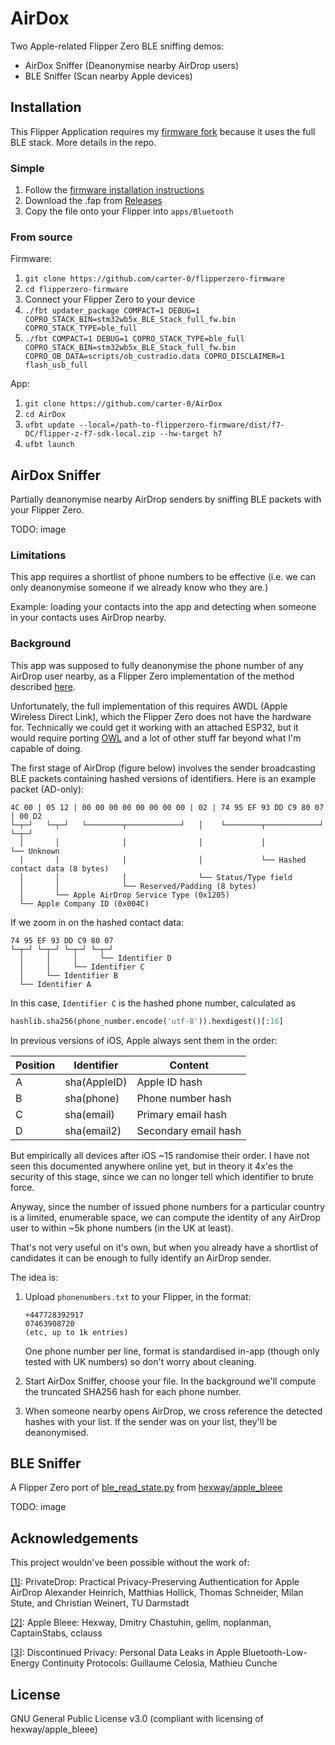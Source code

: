 # AirDox

Two Apple-related Flipper Zero BLE sniffing demos:

- AirDox Sniffer (Deanonymise nearby AirDrop users)
- BLE Sniffer (Scan nearby Apple devices)

## Installation

This Flipper Application requires my [firmware fork](https://github.com/carter-0/flipperzero-firmware) because it uses the full BLE stack. More details in the repo.

### Simple

1. Follow the [firmware installation instructions](https://github.com/carter-0/flipperzero-firmware#Installation (easy))
2. Download the .fap from [Releases](https://github.com/carter-0/AirDox/releases)
3. Copy the file onto your Flipper into `apps/Bluetooth`

### From source

Firmware:

1. `git clone https://github.com/carter-0/flipperzero-firmware`
2. `cd flipperzero-firmware`
3. Connect your Flipper Zero to your device
4. `./fbt updater_package COMPACT=1 DEBUG=1 COPRO_STACK_BIN=stm32wb5x_BLE_Stack_full_fw.bin COPRO_STACK_TYPE=ble_full`
5. `./fbt COMPACT=1 DEBUG=1 COPRO_STACK_TYPE=ble_full COPRO_STACK_BIN=stm32wb5x_BLE_Stack_full_fw.bin COPRO_OB_DATA=scripts/ob_custradio.data COPRO_DISCLAIMER=1 flash_usb_full`

App:

1. `git clone https://github.com/carter-0/AirDox`
2. `cd AirDox`
3. `ufbt update --local=/path-to-flipperzero-firmware/dist/f7-DC/flipper-z-f7-sdk-local.zip --hw-target h7`
4. `ufbt launch`

## AirDox Sniffer

Partially deanonymise nearby AirDrop senders by sniffing BLE packets with your Flipper Zero.

TODO: image

### Limitations

This app requires a shortlist of phone numbers to be effective (i.e. we can only deanonymise someone if we already know who they are.)

Example: loading your contacts into the app and detecting when someone in your contacts uses AirDrop nearby.

### Background

This app was supposed to fully deanonymise the phone number of any AirDrop user nearby, as a Flipper Zero implementation of the method described [here](https://eprint.iacr.org/2021/893.pdf).

Unfortunately, the full implementation of this requires AWDL (Apple Wireless Direct Link), which the Flipper Zero does not have the hardware for. Technically we could get it working with an attached ESP32, but it would require porting [OWL](https://github.com/seemoo-lab/owl) and a lot of other stuff far beyond what I'm capable of doing.

The first stage of AirDrop (figure below) involves the sender broadcasting BLE packets containing hashed versions of identifiers. Here is an example packet (AD-only):

```
4C 00 | 05 12 | 00 00 00 00 00 00 00 00 | 02 | 74 95 EF 93 DD C9 80 07 | 00 D2
└─┬─┘   └─┬─┘   └────────┬────────────┘   │    └────────┬────────────┘   └─┬─┘
  │       │              │                │             │                  └── Unknown
  │       │              │                │             └── Hashed contact data (8 bytes)
  │       │              │                └── Status/Type field
  │       │              └── Reserved/Padding (8 bytes)
  │       └── Apple AirDrop Service Type (0x1205)
  └── Apple Company ID (0x004C)
```

If we zoom in on the hashed contact data:
```
74 95 EF 93 DD C9 80 07
└─┬─┘ └─┬─┘ └─┬─┘ └─┬─┘
  │     │     │     └── Identifier D
  │     │     └── Identifier C
  │     └── Identifier B
  └── Identifier A
```

In this case, `Identifier C` is the hashed phone number, calculated as

```python
hashlib.sha256(phone_number.encode('utf-8')).hexdigest()[:16]
```

In previous versions of iOS, Apple always sent them in the order:

| Position | Identifier | Content |
|----------|------------|---------|
| A        | sha(AppleID) | Apple ID hash |
| B        | sha(phone)   | Phone number hash |
| C        | sha(email)   | Primary email hash |
| D        | sha(email2)  | Secondary email hash |

But empirically all devices after iOS ~15 randomise their order. I have not seen this documented anywhere online yet, but in theory it 4x'es the security of this stage, since we can no longer tell which identifier to brute force.

Anyway, since the number of issued phone numbers for a particular country is a limited, enumerable space, we can compute the identity of any AirDrop user to within ~5k phone numbers (in the UK at least).

That's not very useful on it's own, but when you already have a shortlist of candidates it can be enough to fully identify an AirDrop sender.

The idea is:

1. Upload `phonenumbers.txt` to your Flipper, in the format:
   ```
   +447728392917
   07463908720
   (etc, up to 1k entries)
   ```
   One phone number per line, format is standardised in-app (though only tested with UK numbers) so don't worry about cleaning.

2. Start AirDox Sniffer, choose your file. In the background we'll compute the truncated SHA256 hash for each phone number.

3. When someone nearby opens AirDrop, we cross reference the detected hashes with your list. If the sender was on your list, they'll be deanonymised.

## BLE Sniffer

A Flipper Zero port of [ble_read_state.py](https://github.com/hexway/apple_bleee/blob/master/ble_read_state.py) from [hexway/apple_bleee](https://github.com/hexway/apple_bleee)

TODO: image

## Acknowledgements

This project wouldn've been possible without the work of:

[[1]](https://www.usenix.org/system/files/sec21-heinrich.pdf): PrivateDrop: Practical Privacy-Preserving Authentication for Apple AirDrop
Alexander Heinrich, Matthias Hollick, Thomas Schneider,
Milan Stute, and Christian Weinert, TU Darmstadt

[[2]](https://github.com/hexway/apple_bleee): Apple Bleee: Hexway, Dmitry Chastuhin, gelim, noplanman, CaptainStabs, cclauss


[[3](https://petsymposium.org/popets/2020/popets-2020-0003.pdf)]: Discontinued Privacy: Personal Data Leaks in Apple Bluetooth-Low-Energy Continuity Protocols: Guillaume Celosia, Mathieu Cunche


## License

GNU General Public License v3.0 (compliant with licensing of hexway/apple_bleee)
